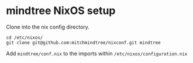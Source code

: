 # mindtree NixOS setup

Clone into the nix config directory.

```
cd /etc/nixos/
git clone git@github.com:mitchmindtree/nixconf.git mindtree
```

Add `mindtree/conf.nix` to the imports within `/etc/nixos/configuration.nix`
